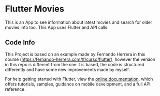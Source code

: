 # Flutter Movies

This is an App to see information about latest movies and search for older movies info too. This App uses Flutter and API calls.

## Code Info

This Project is based on an example made by Fernando Herrera in this course (https://fernando-herrera.com/#/curso/flutter), however the version in this repo is different from the one it is based, the code is structured differently and have some new improvements made by myself.

For help getting started with Flutter, view the [online documentation](https://flutter.dev/docs), which offers tutorials,
samples, guidance on mobile development, and a full API reference.
